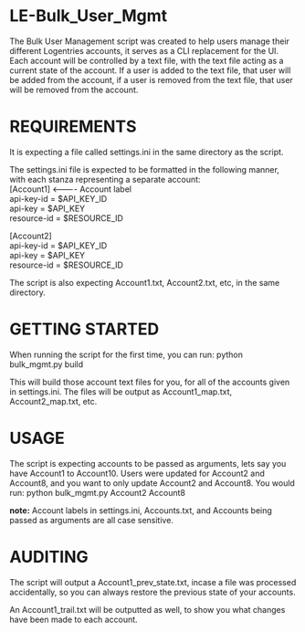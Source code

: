 # LE-Bulk_User_Mgmt

The Bulk User Management script was created to help users manage their different Logentries accounts, it serves as a CLI replacement for the UI. Each account will be controlled by a text file, with the text file acting as a current state of the account. If a user is added to the text file, that user will be added from the account, if a user is removed from the text file, that user will be removed from the account.  

REQUIREMENTS
===================
It is expecting a file called settings.ini in the same directory as the script.  

The settings.ini file is expected to be formatted in the following manner, with each stanza representing a separate account:  
[Account1]   <---- Account label  
api-key-id = $API_KEY_ID  
api-key = $API_KEY  
resource-id = $RESOURCE_ID  

[Account2]    
api-key-id = $API_KEY_ID  
api-key = $API_KEY  
resource-id = $RESOURCE_ID  

The script is also expecting Account1.txt, Account2.txt, etc, in the same directory.  

GETTING STARTED
==================================
When running the script for the first time, you can run:
python bulk_mgmt.py build

This will build those account text files for you, for all of the accounts given in settings.ini.
The files will be output as Account1_map.txt, Account2_map.txt, etc.

USAGE
===========================================
The script is expecting accounts to be passed as arguments, lets say you have Account1 to Account10. Users were updated for Account2 and Account8, and you want to only update Account2 and Account8. 
You would run:
python bulk_mgmt.py Account2 Account8

**note:** Account labels in settings.ini, Accounts.txt, and Accounts being passed as arguments are all case sensitive.

AUDITING
============================================
The script will output a Account1_prev_state.txt, incase a file was processed accidentally, so you can always restore the previous state of your accounts.

An Account1_trail.txt will be outputted as well, to show you what changes have been made to each account.
